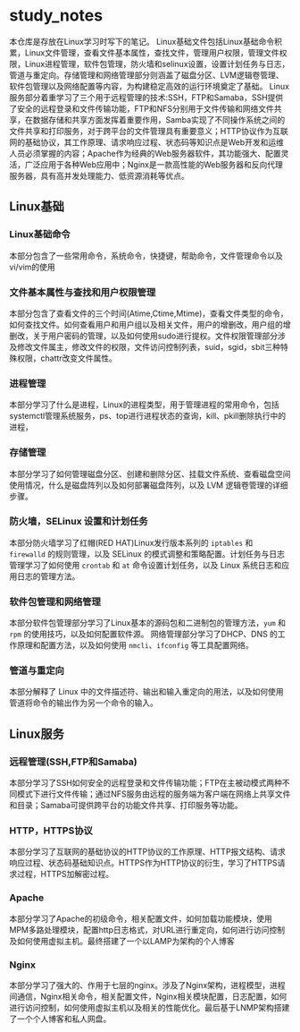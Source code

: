 # study_notes
本仓库是存放在Linux学习时写下的笔记。
Linux基础文件包括Linux基础命令积累，Linux文件管理，查看文件基本属性，查找文件，管理用户权限，管理文件权限，Linux进程管理，软件包管理，防火墙和selinux设置，设置计划任务与日志，管道与重定向。存储管理和网络管理部分则涵盖了磁盘分区、LVM逻辑卷管理、软件包管理以及网络配置等内容，为构建稳定高效的运行环境奠定了基础。
Linux服务部分着重学习了三个用于远程管理的技术:SSH，FTP和Samaba，SSH提供了安全的远程登录和文件传输功能，FTP和NFS分别用于文件传输和网络文件共享，在数据存储和共享方面发挥着重要作用，Samba实现了不同操作系统之间的文件共享和打印服务，对于跨平台的文件管理具有重要意义；HTTP协议作为互联网的基础协议，其工作原理、请求响应过程、状态码等知识点是Web开发和运维人员必须掌握的内容；Apache作为经典的Web服务器软件，其功能强大、配置灵活，广泛应用于各种Web应用中；Nginx是一款高性能的Web服务器和反向代理服务器，具有高并发处理能力、低资源消耗等优点。

## Linux基础
### Linux基础命令
本部分包含了一些常用命令，系统命令，快捷键，帮助命令，文件管理命令以及vi/vim的使用

### 文件基本属性与查找和用户权限管理
本部分包含了查看文件的三个时间(Atime,Ctime,Mtime)，查看文件类型的命令，如何查找文件。如何查看用户和用户组以及相关文件，用户的增删改，用户组的增删改，关于用户密码的管理，以及如何使用sudo进行提权。文件权限管理部分涉及修改文件属主，修改文件的权限，文件访问控制列表，suid，sgid，sbit三种特殊权限，chattr改变文件属性。

### 进程管理
本部分学习了什么是进程，Linux的进程类型，用于管理进程的常用命令，包括systemctl管理系统服务，ps、top进行进程状态的查询，kill、pkill删除执行中的进程，

### 存储管理
本部分学习了如何管理磁盘分区、创建和删除分区、挂载文件系统、查看磁盘空间使用情况，什么是磁盘阵列以及如何部署磁盘阵列，以及 LVM 逻辑卷管理的详细步骤。

### 防火墙，SELinux 设置和计划任务
本部分防火墙学习了红帽(RED HAT)Linux发行版本系列的 `iptables` 和 `firewalld` 的规则管理，以及 SELinux 的模式调整和策略配置。计划任务与日志管理学习了如何使用 `crontab` 和 `at` 命令设置计划任务，以及 Linux 系统日志和应用日志的管理方法。

### 软件包管理和网络管理
本部分软件包管理部分学习了Linux基本的源码包和二进制包的管理方法，`yum` 和 `rpm` 的使用技巧，以及如何配置软件源。 网络管理部分学习了DHCP、DNS 的工作原理和配置方法，以及如何使用 `nmcli`、`ifconfig` 等工具配置网络。

### 管道与重定向
本部分解释了 Linux 中的文件描述符、输出和输入重定向的用法，以及如何使用管道将命令的输出作为另一个命令的输入。


## Linux服务
### 远程管理(SSH,FTP和Samaba)
本部分学习了SSH如何安全的远程登录和文件传输功能；FTP在主被动模式两种不同模式下进行文件传输；通过NFS服务由远程的服务端为客户端在网络上共享文件和目录；Samaba可提供跨平台的功能文件共享、打印服务等功能。

### HTTP，HTTPS协议
本部分学习了互联网的基础协议的HTTP协议的工作原理、HTTP报文结构、请求响应过程、状态码基础知识点。HTTPS作为HTTP协议的衍生，学习了HTTPS请求过程，HTTPS加解密过程。

### Apache
本部分学习了Apache的初级命令，相关配置文件，如何加载功能模块，使用MPM多路处理模块，配置http日志格式，对URL进行重定向，如何进行访问控制及如何使用虚拟主机。最终搭建了一个以LAMP为架构的个人博客

### Nginx
本部分学习了强大的、作用于七层的nginx。涉及了Nginx架构，进程模型，进程间通信，Nginx相关命令，相关配置文件，Nginx相关模块配置，日志配置，如何进行访问控制，如何使用虚拟主机以及相关的性能优化。最后基于LNMP架构搭建了一个个人博客和私人网盘。
